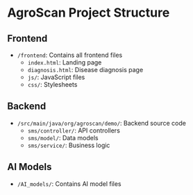 # AgroScan Project Structure

## Frontend
- `/frontend`: Contains all frontend files
  - `index.html`: Landing page
  - `diagnosis.html`: Disease diagnosis page
  - `js/`: JavaScript files
  - `css/`: Stylesheets

## Backend
- `/src/main/java/org/agroscan/demo/`: Backend source code
  - `sms/controller/`: API controllers
  - `sms/model/`: Data models
  - `sms/service/`: Business logic

## AI Models
- `/AI_models/`: Contains AI model files